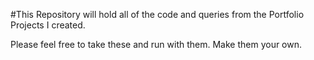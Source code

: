 #This Repository will hold all of the code and queries from the Portfolio Projects I created.

Please feel free to take these and run with them. Make them your own.
